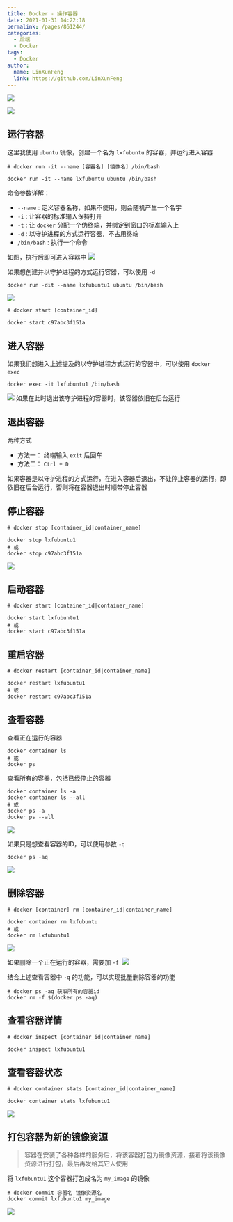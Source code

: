 ```yaml
---
title: Docker - 操作容器
date: 2021-01-31 14:22:18
permalink: /pages/861244/
categories: 
  - 后端
  - Docker
tags: 
  - Docker
author: 
  name: LinXunFeng
  link: https://github.com/LinXunFeng
---
```



![](https://cdn.jsdelivr.net/gh/FullStackAction/PicBed@resource/image/20210131142731.jpeg)



![](https://cdn.jsdelivr.net/gh/FullStackAction/PicBed@resource/image/20210131142751.png)



## 运行容器


这里我使用 `ubuntu` 镜像，创建一个名为 `lxfubuntu` 的容器，并运行进入容器
```shell
# docker run -it --name [容器名] [镜像名] /bin/bash

docker run -it --name lxfubuntu ubuntu /bin/bash
```
命令参数详解：

- `--name` : 定义容器名称，如果不使用，则会随机产生一个名字
- `-i` : 让容器的标准输入保持打开
- `-t` : 让 `docker` 分配一个伪终端，并绑定到窗口的标准输入上
- `-d` : 以守护进程的方式运行容器，不占用终端
- `/bin/bash` : 执行一个命令



如图，执行后即可进入容器中
![](https://cdn.jsdelivr.net/gh/FullStackAction/PicBed@resource/image/20210131142815.png)


如果想创建并以守护进程的方式运行容器，可以使用 `-d` 
```shell
docker run -dit --name lxfubuntu1 ubuntu /bin/bash
```
![](https://cdn.jsdelivr.net/gh/FullStackAction/PicBed@resource/image/20210131142828.png)


```shell
# docker start [container_id]

docker start c97abc3f151a
```


## 进入容器
如果我们想进入上述提及的以守护进程方式运行的容器中，可以使用 `docker exec` 
```shell
docker exec -it lxfubuntu1 /bin/bash
```
![](https://cdn.jsdelivr.net/gh/FullStackAction/PicBed@resource/image/20210131142848.png)
如果在此时退出该守护进程的容器时，该容器依旧在后台运行


## 退出容器

两种方式

- 方法一： 终端输入 `exit` 后回车
- 方法二： `Ctrl + D` 


如果容器是以守护进程的方式运行，在进入容器后退出，不让停止容器的运行，即依旧在后台运行，否则将在容器退出时顺带停止容器


## 停止容器
```shell
# docker stop [container_id|container_name]

docker stop lxfubuntu1
# 或
docker stop c97abc3f151a
```
![](https://cdn.jsdelivr.net/gh/FullStackAction/PicBed@resource/image/20210131143004.png)
## 启动容器
```shell
# docker start [container_id|container_name]

docker start lxfubuntu1
# 或
docker start c97abc3f151a
```
## 重启容器
```shell
# docker restart [container_id|container_name]

docker restart lxfubuntu1
# 或
docker restart c97abc3f151a
```


## 查看容器


查看正在运行的容器
```shell
docker container ls
# 或
docker ps
```


查看所有的容器，包括已经停止的容器
```shell
docker container ls -a
docker container ls --all
# 或
docker ps -a
docker ps --all
```
![](https://cdn.jsdelivr.net/gh/FullStackAction/PicBed@resource/image/20210131143019.png)


如果只是想查看容器的ID，可以使用参数 `-q` 
```shell
docker ps -aq
```
![](https://cdn.jsdelivr.net/gh/FullStackAction/PicBed@resource/image/20210131143032.png)
## 删除容器
```shell
# docker [container] rm [container_id|container_name]

docker container rm lxfubuntu
# 或
docker rm lxfubuntu1
```
![](https://cdn.jsdelivr.net/gh/FullStackAction/PicBed@resource/image/20210131143045.png)

如果删除一个正在运行的容器，需要加 `-f` 
![](https://cdn.jsdelivr.net/gh/FullStackAction/PicBed@resource/image/20210131143103.png)


结合上述查看容器中 `-q` 的功能，可以实现批量删除容器的功能
```shell
# docker ps -aq 获取所有的容器id
docker rm -f $(docker ps -aq)
```
## 查看容器详情
```shell
# docker inspect [container_id|container_name]

docker inspect lxfubuntu1
```
## 查看容器状态
```shell
# docker container stats [container_id|container_name]

docker container stats lxfubuntu1
```
![](https://cdn.jsdelivr.net/gh/FullStackAction/PicBed@resource/image/20210131143123.png)
## 打包容器为新的镜像资源
> 容器在安装了各种各样的服务后，将该容器打包为镜像资源，接着将该镜像资源进行打包，最后再发给其它人使用

将 `lxfubuntu1` 这个容器打包成名为 `my_image` 的镜像
```shell
# docker commit 容器名 镜像资源名
docker commit lxfubuntu1 my_image
```
![](https://cdn.jsdelivr.net/gh/FullStackAction/PicBed@resource/image/20210131143137.png)


